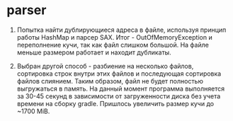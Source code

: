# parser

1. Попытка найти дублирующиеся адреса в файле, используя принцип работы HashMap и парсер SAX.
Итог - OutOfMemoryException и переполнение кучи, так как файл слишком большой. На файле меньше размером работает и находит дубликаты.

2. Выбран другой способ - разбиение на несколько файлов, сортировка строк внутри этих файлов и последующая сортировка файлов слиянием. 
Таким образом, файл не будет полностью выгружаться в память. На данный момент программа выполняется за 30-45 секунд в зависимости от загруженности диска без учета времени на сборку gradle.
Пришлось увеличить размер кучи до ~1700 MiB. 
